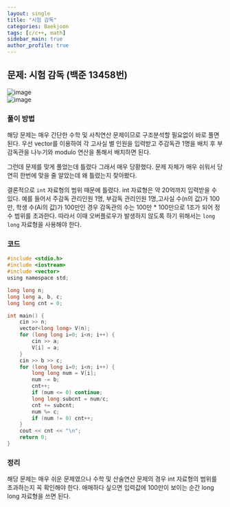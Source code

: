 ```yaml
---  
layout: single
title: "시험 감독"  
categories: Baekjoon  
tags: [c/c++, math]  
sidebar_main: true  
author_profile: true  
---  
```

  
## 문제: 시험 감독 (백준 13458번)  
![image](https://user-images.githubusercontent.com/68364886/156952800-7d272515-dc4e-46ef-a471-15d3fb0edfb7.png)  
![image](https://user-images.githubusercontent.com/68364886/156952842-e51b3ecb-3893-49c9-a771-03cfff779702.png)  
  
### 풀이 방법  
해당 문제는 매우 간단한 수학 및 사칙연산 문제이므로 구조분석할 필요없이 바로 풀면 된다. 우선 vector를 이용하여 각 고사실 별 인원을 입력받고 주감독관 1명을 배치 후 부감독관을 나누기와 modulo 연산을 통해서 배치하면 된다.  
  
그런데 문제를 맞게 풀었는데 틀렸다 그래서 매우 당황했다. 문제 자체가 매우 쉬워서 당연히 한번에 맞을 줄 알았는데 왜 틀렸는지 찾아봤다.  
  
결론적으로 `int` 자료형의 범위 때문에 틀렸다. int 자료형은 약 20억까지 입력받을 수 있다. 예를 들어서 주감독 관리인원 1명, 부감독 관리인원 1명,고사실 수(n의 값)가 100만, 학생 수(Ai의 값)가 100만인 경우 감독관의 수는 100만 * 100만으로 1조가 되어 정수 범위를 초과한다. 따라서 이때 오버플로우가 발생하지 않도록 하기 위해서는 `long long` 자료형을 사용해야 한다.  
  
### 코드  
```c  
#include <stdio.h>
#include <iostream>
#include <vector>
using namespace std;

long long n;
long long a, b, c;
long long cnt = 0;

int main() {
    cin >> n;
    vector<long long> V(n);
    for (long long i=0; i<n; i++) {
        cin >> a;
        V[i] = a;
    }
    cin >> b >> c;
    for (long long i=0; i<n; i++) {
        long long num = V[i];
        num -= b;
        cnt++;
        if (num <= 0) continue;
        long long subcnt = num/c;
        cnt += subcnt;
        num %= c;
        if (num != 0) cnt++; 
    }
    cout << cnt << "\n";
    return 0;
}  
```  
   
### 정리  
해당 문제는 매우 쉬운 문제였으나 수학 및 산술연산 문제의 경우 int 자료형의 범위를 초과하는지 꼭 확인해야 한다. 애매하다 싶으면 입력값에 100만이 보이는 순간 long long 자료형을 쓰면 된다.  
